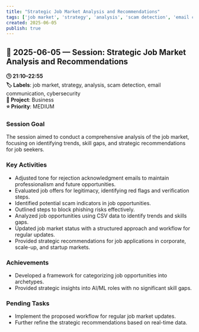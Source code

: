```yaml
---
title: "Strategic Job Market Analysis and Recommendations"
tags: ['job market', 'strategy', 'analysis', 'scam detection', 'email communication', 'cybersecurity']
created: 2025-06-05
publish: true
---
```


## 📅 2025-06-05 — Session: Strategic Job Market Analysis and Recommendations

**🕒 21:10–22:55**  
**🏷️ Labels**: job market, strategy, analysis, scam detection, email communication, cybersecurity  
**📂 Project**: Business  
**⭐ Priority**: MEDIUM  


### Session Goal
The session aimed to conduct a comprehensive analysis of the job market, focusing on identifying trends, skill gaps, and strategic recommendations for job seekers.

### Key Activities
- Adjusted tone for rejection acknowledgment emails to maintain professionalism and future opportunities.
- Evaluated job offers for legitimacy, identifying red flags and verification steps.
- Identified potential scam indicators in job opportunities.
- Outlined steps to block phishing risks effectively.
- Analyzed job opportunities using CSV data to identify trends and skills gaps.
- Updated job market status with a structured approach and workflow for regular updates.
- Provided strategic recommendations for job applications in corporate, scale-up, and startup markets.

### Achievements
- Developed a framework for categorizing job opportunities into archetypes.
- Provided strategic insights into AI/ML roles with no significant skill gaps.

### Pending Tasks
- Implement the proposed workflow for regular job market updates.
- Further refine the strategic recommendations based on real-time data.
